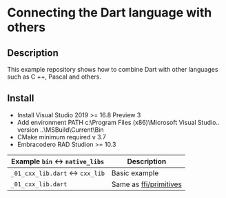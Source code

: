# Connecting the Dart language with others

## Description
This example repository shows how to combine Dart with other languages such as C ++, Pascal and others.

## Install
* Install Visual Studio 2019 >= 16.8 Preview 3 
* Add environment PATH c:\Program Files (x86)\Microsoft Visual Studio\.. version ..\MSBuild\Current\Bin
* CMake minimum required v 3.7 
* Embracodero RAD Studion >= 10.3

| Example `bin` <-> `native_libs` | Description                                   |
| --------------------------------- | ------------------------------------------- |
| `_01_cxx_lib.dart` <-> `cxx_lib`    | Basic example                                             |
| `_01_cxx_lib.dart`    | Same as [ffi/primitives](https://github.com/dart-lang/samples/tree/master/ffi/primitives)  |



